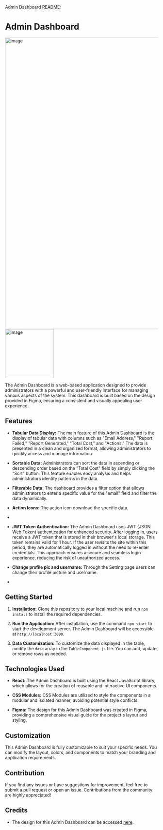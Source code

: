Admin Dashboard README:

# Admin Dashboard


<img width="957" alt="image" src="https://github.com/Muhammadhassan63/Dashboard/assets/80644042/4169c18f-deba-4fac-94c3-1c17ce2c3db0">
<img width="161" alt="image" src="https://github.com/Muhammadhassan63/Dashboard/assets/80644042/61f783f6-eff7-486c-97d1-4f0e571d0e12">

The Admin Dashboard is a web-based application designed to provide administrators with a powerful and user-friendly interface for managing various aspects of the system. This dashboard is built based on the design provided in Figma, ensuring a consistent and visually appealing user experience.

## Features

- **Tabular Data Display:** The main feature of this Admin Dashboard is the display of tabular data with columns such as "Email Address," "Report Failed," "Report Generated," "Total Cost," and "Actions." The data is presented in a clean and organized format, allowing administrators to quickly access and manage information.

- **Sortable Data:** Administrators can sort the data in ascending or descending order based on the "Total Cost" field by simply clicking the "Sort" button. This feature enables easy analysis and helps administrators identify patterns in the data.

- **Filterable Data:** The dashboard provides a filter option that allows administrators to enter a specific value for the "email" field and filter the data dynamically. 
- **Action Icons:** The action icon download the specific data.
- 
- **JWT Token Authentication:** The Admin Dashboard uses JWT (JSON Web Token) authentication for enhanced security. After logging in, users receive a JWT token that is stored in their browser's local storage. This token remains valid for 1 hour. If the user revisits the site within this period, they are automatically logged in without the need to re-enter credentials. This approach ensures a secure and seamless login experience, reducing the risk of unauthorized access.

- **Change profile pic and username:** Through the Setting page users can change their profile picture and username. 
  

- 

## Getting Started

1. **Installation:** Clone this repository to your local machine and run `npm install` to install the required dependencies.

2. **Run the Application:** After installation, use the command `npm start` to start the development server. The Admin Dashboard will be accessible at `http://localhost:3000`.

3. **Data Customization:** To customize the data displayed in the table, modify the `data` array in the `TableComponent.js` file. You can add, update, or remove rows as needed.

## Technologies Used

- **React:** The Admin Dashboard is built using the React JavaScript library, which allows for the creation of reusable and interactive UI components.

- **CSS Modules:** CSS Modules are utilized to style the components in a modular and isolated manner, avoiding potential style conflicts.

- **Figma:** The design for this Admin Dashboard was created in Figma, providing a comprehensive visual guide for the project's layout and styling.

## Customization

This Admin Dashboard is fully customizable to suit your specific needs. You can modify the layout, colors, and components to match your branding and application requirements.

## Contribution

If you find any issues or have suggestions for improvement, feel free to submit a pull request or open an issue. Contributions from the community are highly appreciated!



## Credits

- The design for this Admin Dashboard can be accessed [here](https://www.figma.com/file/2aMWf8fopI7fXklP4J7jH2/Untitled?node-id=12%3A684&mode=dev).



